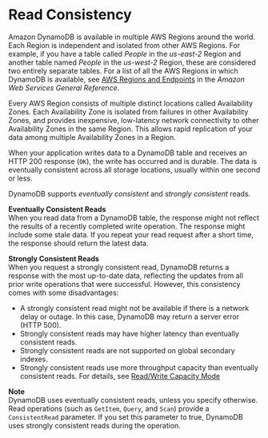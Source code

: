 # Read Consistency<a name="HowItWorks.ReadConsistency"></a>

Amazon DynamoDB is available in multiple AWS Regions around the world\. Each Region is independent and isolated from other AWS Regions\. For example, if you have a table called *People* in the *us\-east\-2* Region and another table named *People* in the *us\-west\-2* Region, these are considered two entirely separate tables\. For a list of all the AWS Regions in which DynamoDB is available, see [AWS Regions and Endpoints](https://docs.aws.amazon.com/general/latest/gr/rande.html#ddb_region) in the *Amazon Web Services General Reference*\.

Every AWS Region consists of multiple distinct locations called Availability Zones\. Each Availability Zone is isolated from failures in other Availability Zones, and provides inexpensive, low\-latency network connectivity to other Availability Zones in the same Region\. This allows rapid replication of your data among multiple Availability Zones in a Region\.

When your application writes data to a DynamoDB table and receives an HTTP 200 response \(`OK`\), the write has occurred and is durable\. The data is eventually consistent across all storage locations, usually within one second or less\.

DynamoDB supports *eventually consistent* and *strongly consistent* reads\.

**Eventually Consistent Reads**  
When you read data from a DynamoDB table, the response might not reflect the results of a recently completed write operation\. The response might include some stale data\. If you repeat your read request after a short time, the response should return the latest data\.

**Strongly Consistent Reads**  
When you request a strongly consistent read, DynamoDB returns a response with the most up\-to\-date data, reflecting the updates from all prior write operations that were successful\. However, this consistency comes with some disadvantages:
+ A strongly consistent read might not be available if there is a network delay or outage\. In this case, DynamoDB may return a server error \(HTTP 500\)\.
+ Strongly consistent reads may have higher latency than eventually consistent reads\.
+ Strongly consistent reads are not supported on global secondary indexes\.
+ Strongly consistent reads use more throughput capacity than eventually consistent reads\. For details, see [Read/Write Capacity Mode](HowItWorks.ReadWriteCapacityMode.md)

**Note**  
DynamoDB uses eventually consistent reads, unless you specify otherwise\. Read operations \(such as `GetItem`, `Query`, and `Scan`\) provide a `ConsistentRead` parameter\. If you set this parameter to true, DynamoDB uses strongly consistent reads during the operation\.